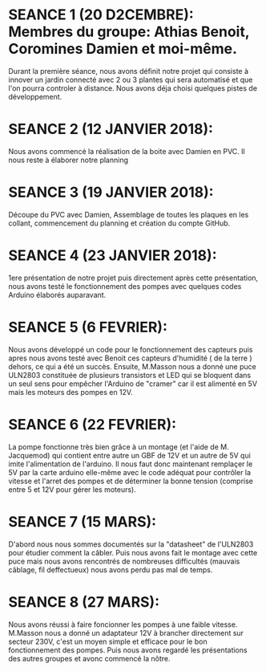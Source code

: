 # SEANCE 1 (20 D2CEMBRE): Membres du groupe: Athias Benoit, Coromines Damien et moi-même.
Durant la première séance, nous avons définit notre projet qui consiste à innover un jardin connecté avec 2 ou 3 plantes 
qui sera automatisé et que l'on pourra controler à distance.
Nous avons déja choisi quelques pistes de développement.

# SEANCE 2 (12 JANVIER 2018): 
Nous avons commencé la réalisation de la boite avec Damien en PVC. Il nous reste à élaborer notre planning

# SEANCE 3 (19 JANVIER 2018): 
Découpe du PVC avec Damien, Assemblage de toutes les plaques en les collant, commencement du planning et création du compte GitHub.

# SEANCE 4 (23 JANVIER 2018): 
1ere présentation de notre projet puis directement après cette présentation, nous avons testé le fonctionnement des pompes avec quelques codes Arduino élaborés auparavant.

# SEANCE 5 (6 FEVRIER): 
Nous avons développé un code pour le fonctionnement des capteurs puis apres nous avons testé avec Benoit ces capteurs d'humidité ( de la terre ) dehors, ce qui a été un succès. Ensuite, M.Masson nous a donné une puce ULN2803 constituée de plusieurs transistors et LED qui se bloquent dans un seul sens pour empêcher l'Arduino de "cramer" car il est alimenté en 5V mais les moteurs des pompes en 12V.

# SEANCE 6 (22 FEVRIER): 
La pompe fonctionne très bien grâce à un montage (et l'aide de M. Jacquemod) qui contient entre autre un GBF de 12V et un autre de 5V qui imite l'alimentation de l'arduino. Il nous faut donc maintenant remplaçer le 5V par la carte arduino elle-même avec le code adéquat pour contrôler la vitesse et l'arret des pompes et de déterminer la bonne tension (comprise entre 5 et 12V pour gérer les moteurs).

# SEANCE 7 (15 MARS):
D'abord nous nous sommes documentés sur la "datasheet" de l'ULN2803 pour étudier comment la câbler. Puis nous avons fait le montage avec cette puce mais nous avons rencontrés de nombreuses difficultés (mauvais câblage, fil deffectueux) nous avons perdu pas mal de temps.

# SEANCE 8 (27 MARS):
Nous avons réussi à faire foncionner les pompes à une faible vitesse. M.Masson nous a donné un adaptateur 12V à brancher directement sur secteur 230V, c'est un moyen simple et efficace pour le bon fonctionnement des pompes. Puis nous avons regardé les présentations des autres groupes et avonc commencé la nôtre.





